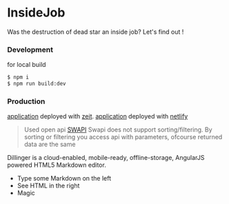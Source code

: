 # InsideJob

Was the destruction of dead star an inside job?
Let's find out !

### Development

for local build

```sh
$ npm i
$ npm run build:dev
```

### Production

[application](https://inside-job-e23iw5ih4.now.sh/) deployed with [zeit](http://zeit.co/).
[application](https://app.netlify.com/sites/ecstatic-blackwell-402038) deployed with [netlify](https://www.netlify.com/)

> Used open api [SWAPI](https://swapi.dev/)
> Swapi does not support sorting/filtering.
> By sorting or filtering you access api with parameters, ofcourse returned data are the same

Dillinger is a cloud-enabled, mobile-ready, offline-storage, AngularJS powered HTML5 Markdown editor.

- Type some Markdown on the left
- See HTML in the right
- Magic
